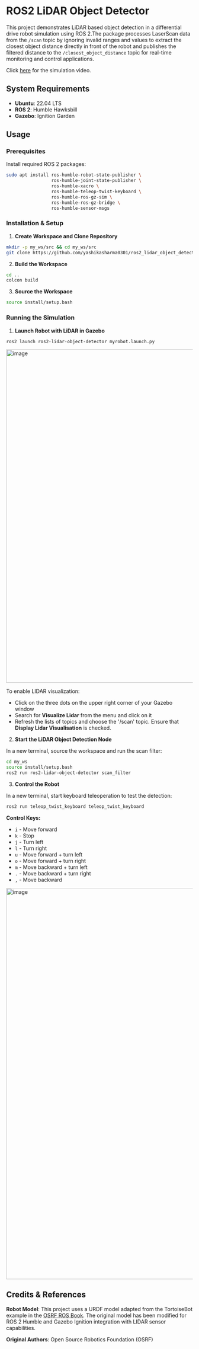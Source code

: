 # ROS2 LiDAR Object Detector
This project demonstrates LiDAR based object detection in a differential drive robot simulation using ROS 2.The package processes LaserScan data from the `/scan` topic by ignoring invalid ranges and values to extract the closest object distance directly in front of the robot and publishes the filtered distance to the `/closest_object_distance` topic for real-time monitoring and control applications.

Click [here](https://youtu.be/wR66sn73yjY) for the simulation video.

## System Requirements
- **Ubuntu**: 22.04 LTS
- **ROS 2**: Humble Hawksbill
- **Gazebo**: Ignition Garden

## Usage

### Prerequisites
Install required ROS 2 packages:
```bash
sudo apt install ros-humble-robot-state-publisher \
                 ros-humble-joint-state-publisher \
                 ros-humble-xacro \
                 ros-humble-teleop-twist-keyboard \
                 ros-humble-ros-gz-sim \
                 ros-humble-ros-gz-bridge \
                 ros-humble-sensor-msgs
```

### Installation & Setup
1. **Create Workspace and Clone Repository**
```bash
mkdir -p my_ws/src && cd my_ws/src
git clone https://github.com/yashikasharma0301/ros2_lidar_object_detector.git
```

2. **Build the Workspace**
```bash
cd ..
colcon build
```

3. **Source the Workspace**
```bash
source install/setup.bash
```

### Running the Simulation

1. **Launch Robot with LiDAR in Gazebo**
```bash
ros2 launch ros2-lidar-object-detector myrobot.launch.py
```
<img width="1020" height="900" alt="image" src="https://github.com/user-attachments/assets/79334c0b-150d-43c4-8764-eb47e342b401" />

To enable LIDAR visualization:
- Click on the three dots on the upper right corner of your Gazebo window
- Search for **Visualize Lidar** from the menu and click on it
- Refresh the lists of topics and choose the '/scan' topic. Ensure that **Display Lidar Visualisation** is checked.

2. **Start the LiDAR Object Detection Node**

In a new terminal, source the workspace and run the scan filter:
```bash
cd my_ws
source install/setup.bash
ros2 run ros2-lidar-object-detector scan_filter
```

3. **Control the Robot**

In a new terminal, start keyboard teleoperation to test the detection:
```bash
ros2 run teleop_twist_keyboard teleop_twist_keyboard
```

**Control Keys:**
- `i` - Move forward
- `k` - Stop
- `j` - Turn left  
- `l` - Turn right
- `u` - Move forward + turn left
- `o` - Move forward + turn right
- `m` - Move backward + turn left
- `.` - Move backward + turn right
- `,` - Move backward
<img width="1854" height="1056" alt="image" src="https://github.com/user-attachments/assets/f22c26f8-b646-4669-9b7a-49c361c99c2b" />


## Credits & References
**Robot Model**: This project uses a URDF model adapted from the TortoiseBot example in the [OSRF ROS Book](https://github.com/osrf/rosbook/blob/master/code/tortoisebot/tortoisebot.urdf). The original model has been modified for ROS 2 Humble and Gazebo Ignition integration with LIDAR sensor capabilities.

**Original Authors**: Open Source Robotics Foundation (OSRF)
